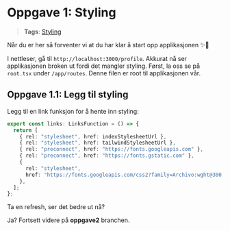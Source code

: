 # Oppgave 1: Styling

> **Tags**: [Styling](https://remix.run/docs/en/1.14.3/guides/styling#regular-stylesheets)

Når du er her så forventer vi at du har klar å start opp applikasjonen ✨🍾

I nettleser, gå til `http://localhost:3000/profile`.
Akkurat nå ser applikasjonen broken ut fordi det mangler styling. Først, la oss se på `root.tsx` under `/app/routes`. Denne filen er root til applikasjonen vår.

## Oppgave 1.1: Legg til styling

Legg til en link funksjon for å hente inn styling:

```ts
export const links: LinksFunction = () => {
  return [
    { rel: "stylesheet", href: indexStylesheetUrl },
    { rel: "stylesheet", href: tailwindStylesheetUrl },
    { rel: "preconnect", href: "https://fonts.googleapis.com" },
    { rel: "preconnect", href: "https://fonts.gstatic.com" },
    {
      rel: "stylesheet",
      href: "https://fonts.googleapis.com/css2?family=Archivo:wght@300;400;500;700;900&display=swap",
    },
  ];
};
```

Ta en refresh, ser det bedre ut nå?

Ja? Fortsett videre på **oppgave2** branchen.
